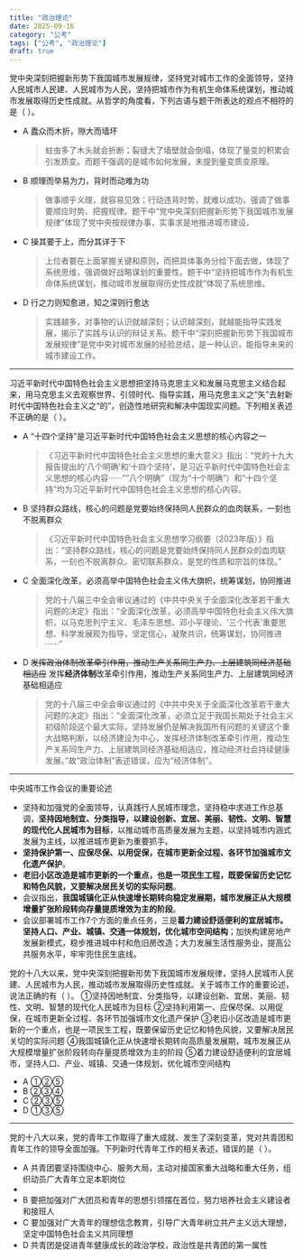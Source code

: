 ```yaml
---
title: "政治理论"
date: 2025-09-16
category: "公考"
tags: ["公考", "政治理论"]
draft: true
---
```


党中央深刻把握新形势下我国城市发展规律，坚持党对城市工作的全面领导，坚持人民城市人民建、人民城市为人民，坚持把城市作为有机生命体系统谋划，推动城市发展取得历史性成就。从哲学的角度看，下列古语与题干所表达的观点不相符的是（ ）。

* A 蠹众而木折，隙大而墙坏

    > 蛀虫多了木头就会折断；裂缝大了墙壁就会倒塌，体现了量变的积累会引发质变。而题干强调的是城市如何发展，未提到量变质变原理。
* B 顺理而举易为力，背时而动难为功

    > 做事顺乎义理，就容易见效；行动违背时势，就难以成功，强调了做事要顺应时势、把握规律。题干中“党中央深刻把握新形势下我国城市发展规律”体现了党中央按规律办事，实事求是地推进城市建设。
* C 操其要于上，而分其详于下

    > 上位者要在上面掌握关键和原则，而把具体事务分给下面去做，体现了系统思维，强调做好战略谋划的重要性。题干中“坚持把城市作为有机生命体系统谋划，推动城市发展取得历史性成就”体现了系统思维。
* D 行之力则知愈进，知之深则行愈达

    > 实践越多，对事物的认识就越深刻；认识越深刻，就越能指导实践发展，揭示了实践与认识的辩证关系。题干中“深刻把握新形势下我国城市发展规律”是党中央对城市发展的经验总结，是一种认识，能指导未来的城市建设工作。

***

习近平新时代中国特色社会主义思想把坚持马克思主义和发展马克思主义结合起来，用马克思主义去观察世界、引领时代、指导实践，用马克思主义之“矢”去射新时代中国特色社会主义之“的”，创造性地研究和解决中国现实问题。下列相关表述不正确的是（ ）。

* A “十四个坚持”是习近平新时代中国特色社会主义思想的核心内容之一

    > 《习近平新时代中国特色社会主义思想的重大意义》指出：“党的十九大报告提出的‘八个明确’和‘十四个坚持’，是习近平新时代中国特色社会主义思想的核心内容······”“八个明确”（现为“十个明确”）和“十四个坚持”均为习近平新时代中国特色社会主义思想的核心内容。
* B 坚持群众路线，核心的问题是党要始终保持同人民群众的血肉联系，一刻也不脱离群众

    > 《习近平新时代中国特色社会主义思想学习纲要（2023年版）》指出：“坚持群众路线，核心的问题是党要始终保持同人民群众的血肉联系，一刻也不脱离群众。密切联系群众，是党的性质和宗旨的体现。”
* C 全面深化改革，必须高举中国特色社会主义伟大旗帜，统筹谋划，协同推进

    > 党的十八届三中全会审议通过的《中共中央关于全面深化改革若干重大问题的决定》指出：“全面深化改革，必须高举中国特色社会主义伟大旗帜，以马克思列宁主义、毛泽东思想、邓小平理论、‘三个代表’重要思想、科学发展观为指导，坚定信心，凝聚共识，统筹谋划，协同推进······”
* D ~~发挥政治体制改革牵引作用，推动生产关系同生产力、上层建筑同经济基础相适应~~ 发挥**经济体制**改革牵引作用，推动生产关系同生产力、上层建筑同经济基础相适应

    > 党的十八届三中全会审议通过的《中共中央关于全面深化改革若干重大问题的决定》指出：“全面深化改革，必须立足于我国长期处于社会主义初级阶段这个最大实际，坚持发展仍是解决我国所有问题的关键这个重大战略判断，以经济建设为中心，发挥经济体制改革牵引作用，推动生产关系同生产力、上层建筑同经济基础相适应，推动经济社会持续健康发展。”故“政治体制”表述错误，应为“经济体制”。

***

中央城市工作会议的重要论述

* 坚持和加强党的全面领导，认真践行人民城市理念，坚持稳中求进工作总基调，**坚持因地制宜、分类指导，以建设创新、宜居、美丽、韧性、文明、智慧的现代化人民城市为目标**，以推动城市高质量发展为主题，以坚持城市内涵式发展为主线，以推进城市更新为重要抓手。
* **坚持保护第一、应保尽保、以用促保，在城市更新全过程、各环节加强城市文化遗产保护**。
* **老旧小区改造是城市更新的一个重点，也是一项民生工程，既要保留历史记忆和特色风貌，又要解决居民关切的实际问题**。
* 会议指出，**我国城镇化正从快速增长期转向稳定发展期，城市发展正从大规模增量扩张阶段转向存量提质增效为主的阶段**。
* 会议部署城市工作7个方面的重点任务，三是**着力建设舒适便利的宜居城市。坚持人口、产业、城镇、交通一体规划，优化城市空间结构**；加快构建房地产发展新模式，稳步推进城中村和危旧房改造；大力发展生活性服务业，提高公共服务水平，牢牢兜住民生底线。

党的十八大以来，党中央深刻把握新形势下我国城市发展规律，坚持人民城市人民建、人民城市为人民，推动城市发展取得历史性成就。关于城市工作的重要论述，说法正确的有（ ）。
①坚持因地制宜、分类指导，以建设创新、宜居、美丽、韧性、文明、智慧的现代化人民城市为目标
②坚持利用第一、应保尽保、以用促保，在城市更新全过程、各环节加强城市文化遗产保护
③老旧小区改造是城市更新的一个重点，也是一项民生工程，既要保留历史记忆和特色风貌，又要解决居民关切的实际问题
④我国城镇化正从快速增长期转向高质量发展期，城市发展正从大规模增量扩张阶段转向存量提质增效为主的阶段
⑤着力建设舒适便利的宜居城市，坚持人口、产业、城镇、交通一体规划，优化城市空间结构

* A ①②⑤
* B ②③④
* C ②③⑤
* D ①③⑤

***

党的十八大以来，党的青年工作取得了重大成就、发生了深刻变革，党对共青团和青年工作的领导全面加强。下列新时代青年工作的相关表述，错误的是（ ）。

* A 共青团要坚持围绕中心、服务大局，主动对接国家重大战略和重大任务，组织动员广大青年立足本职岗位
* 
* B 要把加强对广大团员和青年的思想引领摆在首位，努力培养社会主义建设者和接班人
* C 要加强对广大青年的理想信念教育，引导广大青年树立共产主义远大理想，坚定中国特色社会主义共同理想
* D 共青团是促进青年健康成长的政治学校，政治性是共青团的第一属性


